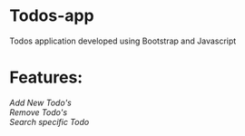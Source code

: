 # Todos-app

Todos application developed using Bootstrap and Javascript 

# Features:
*Add New Todo's*  
*Remove Todo's*  
*Search specific Todo*
